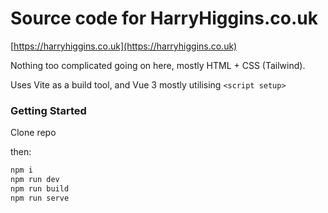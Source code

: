 # Source code for HarryHiggins.co.uk

[https://harryhiggins.co.uk](https://harryhiggins.co.uk)

Nothing too complicated going on here, mostly HTML + CSS (Tailwind).

Uses Vite as a build tool, and Vue 3 mostly utilising `<script setup>` 
### Getting Started

Clone repo

then:


```sh
npm i
npm run dev
npm run build
npm run serve
```